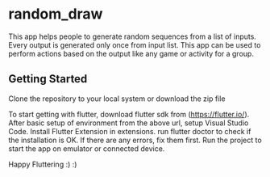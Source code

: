 # random_draw

This app helps people to generate random sequences from a list of inputs. Every output is generated only once from input list. This app can be used to perform actions based on the output like any game or activity for a group.

## Getting Started
Clone the repository to your local system or download the zip file

To start getting with flutter, download flutter sdk from (https://flutter.io/).
After basic setup of environment from the above url, setup Visual Studio Code.
Install Flutter Extension in extensions.
run flutter doctor to check if the installation is OK. If there are any errors, fix them first.
Run the project to start the app on emulator or connected device.

Happy Fluttering :) :)
